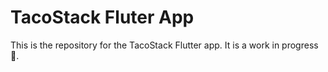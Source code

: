 # TacoStack Fluter App

This is the repository for the TacoStack Flutter app. It is a work in progress 🚧.
